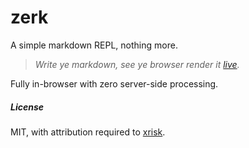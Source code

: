 # zerk
A simple markdown REPL, nothing more.

 > _Write ye markdown, see ye browser render it [live](https://zerk.herokuapp.com)._

Fully in-browser with zero server-side processing.

##### License

MIT, with attribution required to [xrisk](https://github.cm/xrisk).